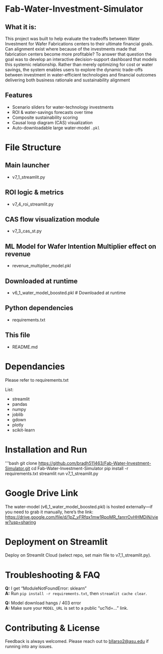 # Fab-Water-Investment-Simulator

## What it is:
This project was built to help evaluate the tradeoffs between Water Investment for Wafer Fabrications centers to their ultimate financial goals. Can alignment exist where because of the investments made that fabrication centers become more profitable?  To answer that question the goal was to develop an interactive decision-support dashboard that models this systemic relationship. Rather than merely optimizing for cost or water savings, the system enables users to explore the dynamic trade-offs between investment in water-efficient technologies and financial outcomes delivering both business rationale and sustainability alignment

## Features
- Scenario sliders for water-technology investments  
- ROI & water-savings forecasts over time  
- Composite sustainability scoring  
- Causal loop diagram (CAS) visualization  
- Auto-downloadable large water-model `.pkl`

# File Structure
## Main launcher
-  v7_1_streamlit.py         
## ROI logic & metrics
- v7_4_roi_streamlit.py
## CAS flow visualization module
- v7_3_cas_st.py
## ML Model for Wafer Intention Multiplier effect on revenue
- revenue_multiplier_model.pkl 
## Downloaded at runtime
- v6_1_water_model_boosted.pkl  # Downloaded at runtime
## Python dependencies
- requirements.txt           
## This file
-  README.md                

# Dependancies
Please refer to requirements.txt 

List:
- streamlit
- pandas
- numpy
- joblib
- gdown
- plotly
- scikit-learn



# Installation and Run
'''bash
git clone https://github.com/bradh511463/Fab-Water-Investment-Simulator.git
cd Fab-Water-Investment-Simulator
pip install -r requirements.txt
streamlit run v7_1_streamlit.py


# Google Drive Link
The water-model (v6_1_water_model_boosted.pkl) is hosted externally—if you need to grab it manually, here’s the link:
https://drive.google.com/file/d/1pZ_vFRfqx1mw1RpoMR_fanrrOvHHMDiN/view?usp=sharing

# Deployment on Streamlit
Deploy on Streamlit Cloud (select repo, set main file to v7_1_streamlit.py).

# Troubleshooting & FAQ

**Q:** I get “ModuleNotFoundError: sklearn”  
**A:** Run `pip install -r requirements.txt`, then `streamlit cache clear`.

**Q:** Model download hangs / 403 error  
**A:** Make sure your `MODEL_URL` is set to a public “uc?id=…” link.



# Contributing & License
Feedback is always welcomed. Please reach out to bllarso2@asu.edu if running into any issues. 

